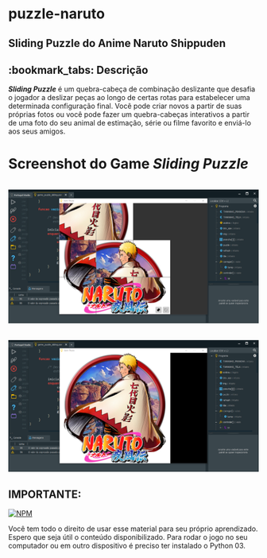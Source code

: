 # puzzle-naruto

## Sliding Puzzle do Anime Naruto Shippuden

<h2>:bookmark_tabs: Descrição</h2>

_**Sliding Puzzle**_ é um quebra-cabeça de combinação deslizante que desafia o jogador a deslizar peças ao longo de certas rotas para estabelecer uma determinada configuração final. Você pode criar novos a partir de suas próprias fotos ou você pode fazer um quebra-cabeças interativos a partir de uma foto do seu animal de estimação, série ou filme favorito e enviá-lo aos seus amigos.

# Screenshot do Game _**Sliding Puzzle**_

<br><img src="logo.png" alt="logo do game puzzle-naruto"><br>

<br><img src="logo2.png" alt="logo do game puzzle-naruto"><br>


## IMPORTANTE:

 [![NPM](https://img.shields.io/npm/l/react)](https://github.com/RonaldoBento/pygame/blob/main/LICENSE) 

Você tem todo o direito de usar esse material para seu próprio aprendizado. Espero que seja útil o conteúdo disponibilizado. Para rodar o jogo no seu computador ou em outro dispositivo é preciso ter instalado o Python 03. 
